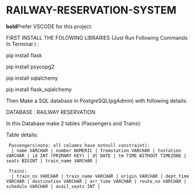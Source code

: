 # RAILWAY-RESERVATION-SYSTEM

**bold**Prefer VSCODE for this project. 


FIRST INSTALL THE FOLOWING LIBRARIES (Just Run Following Commands In Terminal ) :

pip install flask

pip install psycopg2

pip install sqlalchemy

pip install flask_sqlalchemy





Then Make a SQL database in PostgreSQL(pgAdmin) with following details:
  
  DATABASE : RAILWAY RESERVATION

  In this Database make 2 tables (Passengers and Trains):
  
  Table details:
     
     Passengers(note: all columns have notnull constraint):
      | name VARCHAR | number NUMERIC | fromstation VARCHAR | tostation VARCHAR | id INT (PRIMARY KEY) | dt DATE | tm TIME WITHOUT TIMEZONE | seats BIGINT | train_name VARCHAR |

     Trains:
      | train_no VARCHAR | train_name VARCHAR | origin VARCHAR | dept_time VARCHAR | destination VARCHAR | arr_time VARCHAR | route_no VARCHAR | schedule VARCHAR | avail_seats INT |  



